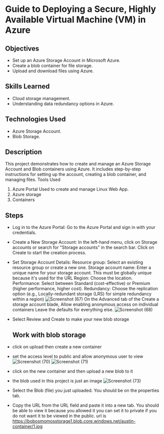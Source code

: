 # Guide to Deploying a Secure, Highly Available Virtual Machine (VM) in Azure

## Objectives
- Set up an Azure Storage Account in Microsoft Azure.
- Create a blob container for file storage.
- Upload and download files using Azure.

## Skills Learned
- Cloud storage management.
- Understanding data redundancy options in Azure.

## Technologies Used
- Azure Storage Account.
- Blob Storage.


## Description
This project demonstrates how to create and manage an Azure Storage Account and Blob containers using Azure. It includes step-by-step instructions for setting up the account, creating a blob container, and managing files.
Tools Used
1. Azure Portal
Used to create and manage Linux Web App.
2. Azure storage
3. Containers




## Steps
- Log in to the Azure Portal:
Go to the Azure Portal and sign in with your credentials.
- Create a New Storage Account:
In the left-hand menu, click on Storage accounts or search for "Storage accounts" in the search bar.
Click on Create to start the creation process.
- Set Storage Account Details:
Resource group: Select an existing resource group or create a new one.
Storage account name: Enter a unique name for your storage account. This must be globally unique because it's used for the URL 
Region: Choose the location.
Performance: Select between Standard (cost-effective) or Premium (higher performance, higher cost).
Redundancy: Choose the replication option (e.g., Locally-redundant storage (LRS) for simple redundancy within a region)
![Screenshot (67)](https://github.com/user-attachments/assets/59d679b0-c22c-4102-ae9b-2c51b5475292)
On the Advanced tab of the Create a storage account blade, Allow enabling anonymous access on individual containers  Leave the defaults for everything else.
![Screenshot (68)](https://github.com/user-attachments/assets/f821602c-c093-43de-8a7d-4601dc35194d)
- Select Review and Create to make your new blob storage
  ## Work with blob storage
- click on upload then create a new container
- set the access level to public and allow anonymous user to view
![Screenshot (70)](https://github.com/user-attachments/assets/4b6feafc-508d-4700-9604-9ad86a2c3521)
![Screenshot (71)](https://github.com/user-attachments/assets/15042201-1cdc-44b0-8499-108caf9b3885)

 - click on the new container and then upload a new blob to it
 - the blob used in this project is just an image
  ![Screenshot (73)](https://github.com/user-attachments/assets/687032d5-3d91-482f-b48e-fe5bf582b325)
- Select the Blob (file) you just uploaded. You should be on the properties tab.
- Copy the URL from the URL field and paste it into a new tab. You should be able to view it because you allowed it you can set it to private if you do not want it to be viewed in the public. url is https://bobosmomosstorage1.blob.core.windows.net/austin-container/1.jpg











